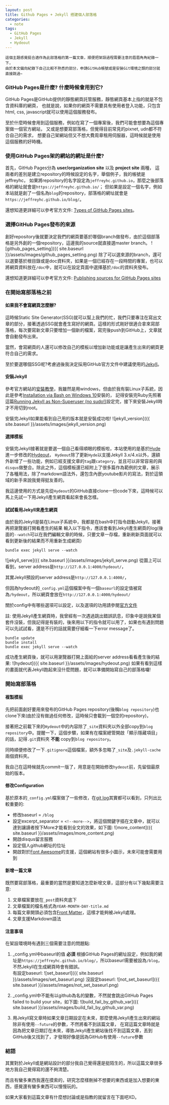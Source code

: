 ```yaml
---
layout: post
title: Github Pages + Jekyll 搭建個人部落格
categories:
  - note
tags:
  - GitHub Pages
  - Jekyll
  - Hydeout
---
```


```
這個主題感覺挺合適作為此部落格的第一篇文章，順便把架設過程需要注意的眉眉角角紀錄一下，
由於本文偏向紀錄下自己比較不熟悉的部分，申請GitHub帳號或是安裝Git環境之類的部分就直接跳過~
```
<!--more-->
### GitHub Pages是什麼? 什麼時候會用到它?
GitHub Pages是GitHub提供的靜態網頁託管服務，靜態網頁基本上指的就是不包含資料庫的網頁，
也就是說，如果你的網頁不需要具有使用者登入功能，只包含html, css, javascript就可以使用這個服務發布。

至於什麼時候會用到這個服務，例如在寫了一個專案後，我們可能會想要為這個專案做一個官方網站，
又或是想要寫部落格，但覺得目前常見的pixnet, udn都不符合自己的需求，
想要自己架網站但又不想大費周章租用伺服器，這時候就是使用這個服務的好時機。

### 使用GitHub Pages架的網站的網址是什麼?
首先，GitHub Pages分為 **user/organization site** 以及 **project site** 兩種，
這兩者的差別是建立repository的時候設定的名字，舉個例子，我的帳號是jeffreyhc，
如果將repository的名字設定為`jeffreyhc.github.io`，那麼之後部落格的網址就會是`https://jeffreyhc.github.io/`；
但如果是設定一個名字，例如本站就是創了一個名為`blog`的repository，部落格的網址就會是`https://jeffreyhc.github.io/blog/`。

還想知道更詳細可以參考官方文件: [Types of GitHub Pages sites](https://docs.github.com/en/github/working-with-github-pages/about-github-pages#types-of-github-pages-sites)。

### 選擇GitHub Pages發布的來源
創好repository後就要決定我們的網頁要基於哪個branch做發布，由於這個部落格是另外創的一個repository，這邊我的source就直接選master branch。
![github_pages_setting]({{ site.baseurl }}/assets/images/github_pages_setting.png)
除了可以選來源的branch，還可以選要基於根目錄或是doc資料夾，如果是一個已經存在一段時間的專案，也可以將網頁資料放在`/doc`中，就可以在設定頁面中選擇基於`/doc`的資料夾發布。

還想知道更詳細可以參考官方文件: [Publishing sources for GitHub Pages sites](https://docs.github.com/en/github/working-with-github-pages/about-github-pages#publishing-sources-for-github-pages-sites)

### 在開始寫部落格之前
#### 如果我不會寫網頁怎麼辦?
這時候Static Site Generator(SSG)就可以幫上我們的忙，我們只要專注在寫出文章的部分，接著透過SSG就會產生寫好的網頁。這樣的形式剛好很適合拿來寫部落格，每次要寫新文章只要增加一個新的檔案，寫完後push到GitHub上，文章就會自動發布出來。

當然，會寫網頁的人還可以修改自己的模板以增加新功能或是讓產生出來的網頁更符合自己的需求。

至於要選哪個SSG呢?考慮過後我決定採用GitHub官方文件中建議使用的[Jekyll](https://jekyllrb.com/)。
#### 安裝Jekyll
參考官方網站的[安裝教學](https://jekyllrb.com/docs/installation/)，我雖然是用windows，但由於我有裝Linux子系統，因此是參考[Installation via Bash on Windows 10](https://jekyllrb.com/docs/installation/windows/#installation-via-bash-on-windows-10)安裝的，
記得安裝完Ruby先照著這篇[Running Jekyll as Non-Superuser (no sudo!)](https://jekyllrb.com/docs/troubleshooting/#no-sudo)設定完，接下來安裝Jekyll時才不用切到root。

安裝完Jekyll如果能看到自己用的版本就是安裝成功啦!
![jekyll_version]({{ site.baseurl }}/assets/images/jekyll_version.png)

#### 選擇模板
安裝完Jekyll接著就是要選一個自己看得順眼的模板啦，本站使用的是基於[Hyde](https://github.com/poole/hyde)進一步修改的[Hydeout](https://github.com/fongandrew/hydeout)，
`Hydeout`除了更新`Hyde`以支援Jekyll 3.x/4.x以外，還額外新增了一些功能，例如已經支援文章的`tag`跟`category`，並且可以非常容易的與`disqus`做整合。除此之外，這個模板還已經附上了很多篇作為範例的文章，展示了各種用法，除了markdown語法外，還包含內嵌youtube影片的寫法，對於這領域的新手來說我覺得挺友善的。

我這邊使用的方式是先從`Hydeout`的GitHub直接clone一份code下來，這時候可以馬上先試一下用Jekyll產生網頁看起來會長怎樣。

#### 試試看用Jekyll來產生網頁
由於我的Jekyll是裝在Linux子系統中，我都是在bash中打指令啟動Jekyll，接著再把瀏覽器打開看產生的結果
輸入以下指令，應該會看到Jekyll產生網頁的log(後面的`--watch`可以在我們編輯文章的時候，只要文章一存檔，重新刷新頁面就可以看到更新後的結果而不用重新生成網頁)
```
bundle exec jekyll serve --watch
```
![jekyll_serve]({{ site.baseurl }}/assets/images/jekyll_serve.png)
從圖上可以看到，server address是`http://127.0.0.1:4000/hydeout/`，

其實Jekyll預設的server address是`http://127.0.0.1:4000/`，

但因為hydeout的`_config.yml`這個檔案中有一個`baseurl`的設定值被寫為`/hydeout`，所以網頁會放在`http://127.0.0.1:4000/hydeout/`

關於config中有哪些選項可以設定，以及選項的功用請參閱[官方文件](https://jekyllrb.com/docs/configuration/options/)

註: 使用Jekyll產生網頁時，我曾經有一次遇過跳出錯誤訊息，印象中是說我某個套件沒裝，但我記得是有裝的，後來用以下的指令就可以用了，如果也有遇到問題可以先試試看，還是不行的話就需要仔細看一下error message了。
```
bundle update
bundle install
bundle exec jekyll serve --watch
```
成功產生網頁後，就可以用瀏覽器打開上面給的server address看看產生後的結果:
![hydeout]({{ site.baseurl }}/assets/images/hydeout.png)
如果有看到這樣的畫面就代表Jekyll跑起來沒什麼問題，就可以準備開始寫自己的部落格囉!

### 開始寫部落格

#### 複製模板
先把前面創好要用來發布的GitHub Pages repository(後稱`blog repository`)也clone下來(由於沒有做過任何修改，這時候只會載到一個空的repository)，

接著把之前載下來的`Hydeout`中的內容除了`_site`資料夾以外全部copy到`blog repository`中。提醒一下，這個步驟，如果有在檔案總管開啟「顯示隱藏項目」的話，記得`.git`資料夾 **不能** copy到`blog repository`。

同時順便修改了一下`.gitignore`這個檔案，額外多忽略了`_site`及`.jekyll-cache`兩個資料夾。

我自己在這時候就先commit一版了，用意是在開始修改`hydeout`前，先留個最原始的版本。

#### 修改Configuration
基於原本的`_config.yml`檔案做了一些修改，在[git log](https://github.com/jeffreyhc/blog/commits/master)其實都可以看到，只列出比較重要的:
- 修改baseurl = `/blog`
- 設定excerpt_separator = `<!--more-->`，將這個關鍵字插在文章中，就可以達到讓讀者按下More才能看到全文的效果，如下圖:
![more_content]({{ site.baseurl }}/assets/images/more_content.png)
- 開啟disqus留言服務
- 設定個人github網址的位址
- 開啟對於[Font Awesome](https://fontawesome.com/)的支援，這個網站有很多小圖示，未來可能會需要用到

#### 新增一篇文章
既然要寫部落格，最重要的當然是要知道怎麼新增文章，這部分有以下幾點需要注意:
1. 文章檔案要放在`_post`資料夾底下
2. 文章檔案的檔名格式為`YEAR-MONTH-DAY-title.md`
3. 每篇文章開頭必須包含[Front Matter](https://jekyllrb.com/docs/front-matter/)，這樣才能夠被Jekyll處理。
4. 文章支援Markdown語法

#### 注意事項
在架設環境時有遇到三個需要注意的問題點:

1. _config.yml中baseurl的值 **必須** 根據GitHub Pages的網址設定，例如我的網址是`https://jeffreyhc.github.io/blog/`，所以baseurl需要被設為`/blog`，不然Jekyll在生成網頁時會有錯誤。<br/>
有設定baseurl:
![set_baseurl]({{ site.baseurl }}/assets/images/set_baseurl.png)
沒設定baseurl:
![not_set_baseurl]({{ site.baseurl }}/assets/images/not_set_baseurl.png)

2. _config.yml中不能有以github為名的變數，不然就會跳出GitHub Pages failed to build your site，如下圖:
![build_fail_by_github_var]({{ site.baseurl }}/assets/images/build_fail_by_github_var.png)

3. 用Jekyll寫文章時如果文章日期設定在未來，那麼使用Jekyll產生出來的網站除非有使用`--future`的參數，不然將看不到該篇文章，
在寫這篇文章時就是因為把文章日期訂在未來，導致Jekyll產生網站後找不到這篇文章，丟到GitHub後又找到了，才發現好像是因為GitHub有使用`--future`參數

### 結語
其實對於Jekyll或是網站設計的部分我自己覺得還是挺陌生的，所以這篇文章很多地方我自己覺得寫的還不夠清楚。

而且有蠻多東西我還在摸索的，研究怎麼樣刪掉不想要的東西或是加入想要的東西，感覺還有蠻多東西可以慢慢玩的。

如果大家看到這篇文章有什麼想討論或是指教的就留言在下面吧XD。